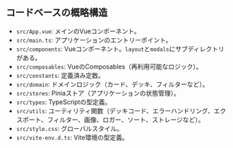 ## コードベースの概略構造

- `src/App.vue`: メインのVueコンポーネント。
- `src/main.ts`: アプリケーションのエントリーポイント。
- `src/components`: Vueコンポーネント。`layout`と`modals`にサブディレクトリがある。
- `src/composables`: VueのComposables（再利用可能なロジック）。
- `src/constants`: 定義済み定数。
- `src/domain`: ドメインロジック（カード、デッキ、フィルターなど）。
- `src/stores`: Piniaストア（アプリケーションの状態管理）。
- `src/types`: TypeScriptの型定義。
- `src/utils`: ユーティリティ関数（デッキコード、エラーハンドリング、エクスポート、フィルター、画像、ロガー、ソート、ストレージなど）。
- `src/style.css`: グローバルスタイル。
- `src/vite-env.d.ts`: Vite環境の型定義。
